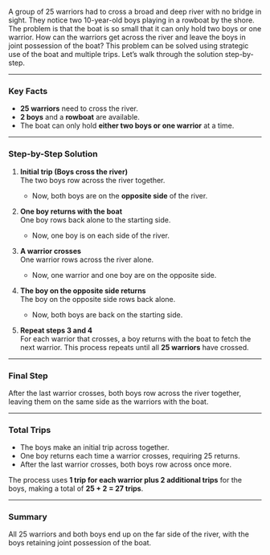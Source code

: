 A group of 25 warriors had to cross a broad and deep river with no bridge in sight. They notice two 10-year-old boys playing in a rowboat by the shore. The problem is that the boat is so small that it can only hold two boys or one warrior. How can the warriors get across the river and leave the boys in joint possession of the boat?
This problem can be solved using strategic use of the boat and multiple trips. Let’s walk through the solution step-by-step.

---

### Key Facts
- **25 warriors** need to cross the river.
- **2 boys** and a **rowboat** are available.
- The boat can only hold **either two boys or one warrior** at a time.

---

### Step-by-Step Solution

1. **Initial trip (Boys cross the river)**  
   The two boys row across the river together.  
   - Now, both boys are on the **opposite side** of the river.

2. **One boy returns with the boat**  
   One boy rows back alone to the starting side.  
   - Now, one boy is on each side of the river.

3. **A warrior crosses**  
   One warrior rows across the river alone.  
   - Now, one warrior and one boy are on the opposite side.

4. **The boy on the opposite side returns**  
   The boy on the opposite side rows back alone.  
   - Now, both boys are back on the starting side.

5. **Repeat steps 3 and 4**  
   For each warrior that crosses, a boy returns with the boat to fetch the next warrior. This process repeats until all **25 warriors** have crossed.

---

### Final Step
After the last warrior crosses, both boys row across the river together, leaving them on the same side as the warriors with the boat.

---

### Total Trips
- The boys make an initial trip across together.
- One boy returns each time a warrior crosses, requiring 25 returns.
- After the last warrior crosses, both boys row across once more.

The process uses **1 trip for each warrior plus 2 additional trips** for the boys, making a total of **25 + 2 = 27 trips**.

---

### Summary
All 25 warriors and both boys end up on the far side of the river, with the boys retaining joint possession of the boat.
